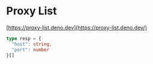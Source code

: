 # Proxy List

[https://proxy-list.deno.dev](https://proxy-list.deno.dev/)

```ts
type resp = {
  "host": string,
  "port": number
}[]
```
